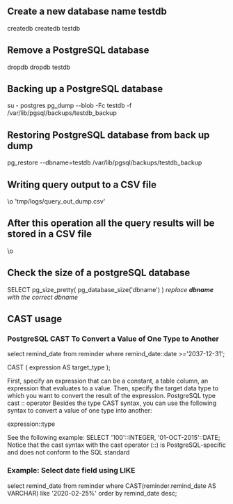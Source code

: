 ## Create a new database name testdb
createdb <dbname>
createdb testdb

## Remove a PostgreSQL database
dropdb <dbname>
dropdb testdb

## Backing up a PostgreSQL database
su - postgres
pg_dump --blob -Fc testdb -f /var/lib/pgsql/backups/testdb_backup

## Restoring PostgreSQL database from back up dump
pg_restore --dbname=testdb /var/lib/pgsql/backups/testdb_backup

## Writing query output to a CSV file
\o 'tmp/logs/query_out_dump.csv'

## After this operation all the query results will be stored in a CSV file
\o

## Check the size of a postgreSQL database
SELECT pg_size_pretty( pg_database_size('dbname') )
*replace **dbname** with the correct dbname*

## CAST usage
### PostgreSQL CAST To Convert a Value of One Type to Another
select remind_date from reminder where remind_date::date >='2037-12-31';

CAST ( expression AS target_type );

First, specify an expression that can be a constant, a table column, an expression that evaluates to a value. Then, specify the target data type to which you want to convert the result of the expression.
PostgreSQL type cast :: operator Besides the type CAST syntax, you can use the following syntax to convert a value of one type into another:

expression::type

See the following example:
SELECT
  '100'::INTEGER,
  '01-OCT-2015'::DATE;
Notice that the cast syntax with the cast operator (::) is PostgreSQL-specific and does not conform to the SQL standard

### Example: Select date field using LIKE
select remind_date from reminder where CAST(reminder.remind_date AS VARCHAR) like '2020-02-25%' order by remind_date desc;




